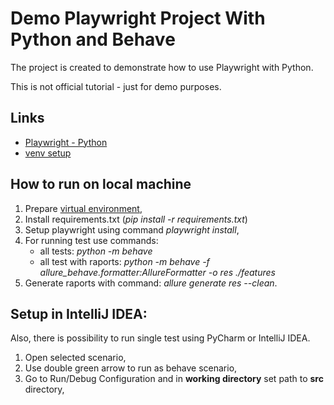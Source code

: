 # Demo Playwright Project With Python and Behave
The project is created to demonstrate how to use Playwright with Python. 

This is not official tutorial - just for demo purposes.

## Links
- [Playwright - Python](https://playwright.dev/python/)
- [venv setup](https://docs.python.org/3/library/venv.html)

## How to run on local machine
1. Prepare  [virtual environment](https://docs.python.org/3/library/venv.html),
2. Install requirements.txt (_pip install -r requirements.txt_)
3. Setup playwright using command _playwright install_,
4. For running test use commands:
   - all tests: _python -m behave_
   - all test with raports: _python -m behave -f allure_behave.formatter:AllureFormatter -o res ./features_
5. Generate raports with command: _allure generate res --clean_.  


## Setup in IntelliJ IDEA:
Also, there is possibility to run single test using PyCharm or IntelliJ IDEA.
1. Open selected scenario,
2. Use double green arrow to run as behave scenario,
3. Go to Run/Debug Configuration and in **working directory** set path to **src** directory,

